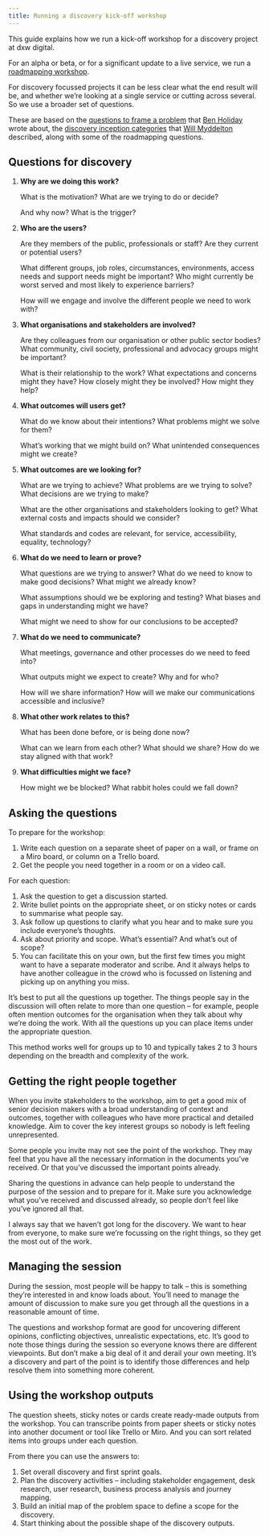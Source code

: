 ```yaml
---
title: Running a discovery kick-off workshop
---
```

This guide explains how we run a kick-off workshop for a discovery project at
dxw digital.

For an alpha or beta, or for a significant update to a live service, we run a
[roadmapping workshop](/guides/running-a-roadmapping-workshop).

For discovery focussed projects it can be less clear what the end result will
be, and whether we’re looking at a single service or cutting across several. So
we use a broader set of questions.

These are based on the
[questions to frame a problem](https://www.hollidazed.co.uk/2015/07/28/frame-the-problem)
that [Ben Holiday](https://twitter.com/BenHolliday) wrote about, the
[discovery inception categories](https://www.myddelton.co.uk/blog/setting-up-a-discovery)
that [Will Myddelton](https://twitter.com/myddelton) described, along with some
of the roadmapping questions.

## Questions for discovery

1. **Why are we doing this work?**

   What is the motivation? What are we trying to do or decide?

   And why now? What is the trigger?
2. **Who are the users?**

   Are they members of the public, professionals or staff? Are they current or
   potential users?

   What different groups, job roles, circumstances, environments, access needs
   and support needs might be important? Who might currently be worst served and
   most likely to experience barriers?

   How will we engage and involve the different people we need to work with?
3. **What organisations and stakeholders are involved?**

   Are they colleagues from our organisation or other public sector bodies? What
   community, civil society, professional and advocacy groups might be
   important?

   What is their relationship to the work? What expectations and concerns might
   they have? How closely might they be involved? How might they help?
4. **What outcomes will users get?**

   What do we know about their intentions? What problems might we solve for
   them?

   What’s working that we might build on? What unintended consequences might we
   create?
5. **What outcomes are we looking for?**

   What are we trying to achieve? What problems are we trying to solve? What
   decisions are we trying to make?

   What are the other organisations and stakeholders looking to get? What
   external costs and impacts should we consider?

   What standards and codes are relevant, for service, accessibility, equality,
   technology?
6. **What do we need to learn or prove?**

   What questions are we trying to answer? What do we need to know to make good
   decisions? What might we already know?

   What assumptions should we be exploring and testing? What biases and gaps in
   understanding might we have?

   What might we need to show for our conclusions to be accepted?
7. **What do we need to communicate?**

   What meetings, governance and other processes do we need to feed into?

   What outputs might we expect to create? Why and for who?

   How will we share information? How will we make our communications accessible
   and inclusive?
8. **What other work relates to this?**

   What has been done before, or is being done now?

   What can we learn from each other? What should we share? How do we stay
   aligned with that work?
9. **What difficulties might we face?**

   How might we be blocked? What rabbit holes could we fall down?

## Asking the questions

To prepare for the workshop:

1. Write each question on a separate sheet of paper on a wall, or frame on a
   Miro board, or column on a Trello board.
2. Get the people you need together in a room or on a video call.

For each question:

1. Ask the question to get a discussion started.
2. Write bullet points on the appropriate sheet, or on sticky notes or cards to
   summarise what people say.
3. Ask follow up questions to clarify what you hear and to make sure you include
   everyone’s thoughts.
4. Ask about priority and scope. What’s essential? And what’s out of scope?
5. You can facilitate this on your own, but the first few times you might want
   to have a separate moderator and scribe. And it always helps to have another
   colleague in the crowd who is focussed on listening and picking up on
   anything you miss.

It’s best to put all the questions up together. The things people say in the
discussion will often relate to more than one question – for example, people
often mention outcomes for the organisation when they talk about why we’re doing
the work. With all the questions up you can place items under the appropriate
question.

This method works well for groups up to 10 and typically takes 2 to 3 hours
depending on the breadth and complexity of the work.

## Getting the right people together

When you invite stakeholders to the workshop, aim to get a good mix of senior
decision makers with a broad understanding of context and outcomes, together
with colleagues who have more practical and detailed knowledge. Aim to cover the
key interest groups so nobody is left feeling unrepresented.

Some people you invite may not see the point of the workshop. They may feel that
you have all the necessary information in the documents you’ve received. Or that
you’ve discussed the important points already.

Sharing the questions in advance can help people to understand the purpose of
the session and to prepare for it. Make sure you acknowledge what you’ve
received and discussed already, so people don’t feel like you’ve ignored all
that.

I always say that we haven’t got long for the discovery. We want to hear from
everyone, to make sure we’re focussing on the right things, so they get the most
out of the work.

## Managing the session

During the session, most people will be happy to talk – this is something
they’re interested in and know loads about. You’ll need to manage the amount of
discussion to make sure you get through all the questions in a reasonable amount
of time.

The questions and workshop format are good for uncovering different opinions,
conflicting objectives, unrealistic expectations, etc. It’s good to note those
things during the session so everyone knows there are different viewpoints. But
don’t make a big deal of it and derail your own meeting. It’s a discovery and
part of the point is to identify those differences and help resolve them into
something more coherent.

## Using the workshop outputs

The question sheets, sticky notes or cards create ready-made outputs from the
workshop. You can transcribe points from paper sheets or sticky notes into
another document or tool like Trello or Miro. And you can sort related items
into groups under each question.

From there you can use the answers to:

1. Set overall discovery and first sprint goals.
2. Plan the discovery activities – including stakeholder engagement, desk
   research, user research, business process analysis and journey mapping.
3. Build an initial map of the problem space to define a scope for the
   discovery.
4. Start thinking about the possible shape of the discovery outputs.